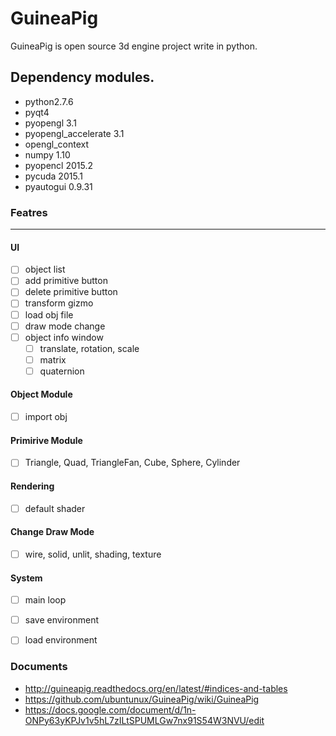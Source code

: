 # GuineaPig
GuineaPig is open source 3d engine project write in python.

## Dependency modules.
 - python2.7.6
 - pyqt4
 - pyopengl 3.1
 - pyopengl_accelerate 3.1
 - opengl_context
 - numpy 1.10
 - pyopencl 2015.2
 - pycuda 2015.1
 - pyautogui 0.9.31

### Featres
----
#### UI
- [ ] object list
- [ ] add primitive button
- [ ] delete primitive button
- [ ] transform gizmo
- [ ] load obj file
- [ ] draw mode change
- [ ] object info window
  - [ ] translate, rotation, scale
  - [ ] matrix
  - [ ] quaternion

#### Object Module
 - [ ] import obj
 
#### Primirive Module
 - [ ] Triangle, Quad, TriangleFan, Cube, Sphere, Cylinder

#### Rendering
 - [ ] default shader
 
#### Change Draw Mode
 - [ ] wire, solid, unlit, shading, texture

#### System
 - [ ] main loop
 - [ ] save environment
 - [ ] load environment
 

### Documents
* http://guineapig.readthedocs.org/en/latest/#indices-and-tables
* https://github.com/ubuntunux/GuineaPig/wiki/GuineaPig
* https://docs.google.com/document/d/1n-ONPy63yKPJv1v5hL7zILtSPUMLGw7nx91S54W3NVU/edit
